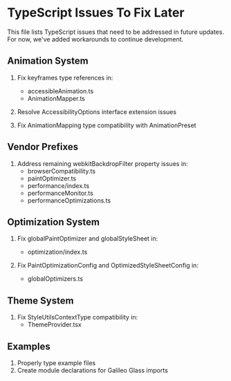 # TypeScript Issues To Fix Later

This file lists TypeScript issues that need to be addressed in future updates. For now, we've added workarounds to continue development.

## Animation System

1. Fix keyframes type references in:
   - accessibleAnimation.ts
   - AnimationMapper.ts

2. Resolve AccessibilityOptions interface extension issues

3. Fix AnimationMapping type compatibility with AnimationPreset

## Vendor Prefixes

1. Address remaining webkitBackdropFilter property issues in:
   - browserCompatibility.ts
   - paintOptimizer.ts
   - performance/index.ts
   - performanceMonitor.ts 
   - performanceOptimizations.ts

## Optimization System

1. Fix globalPaintOptimizer and globalStyleSheet in:
   - optimization/index.ts

2. Fix PaintOptimizationConfig and OptimizedStyleSheetConfig in:
   - globalOptimizers.ts

## Theme System

1. Fix StyleUtilsContextType compatibility in:
   - ThemeProvider.tsx

## Examples

1. Properly type example files
2. Create module declarations for Galileo Glass imports